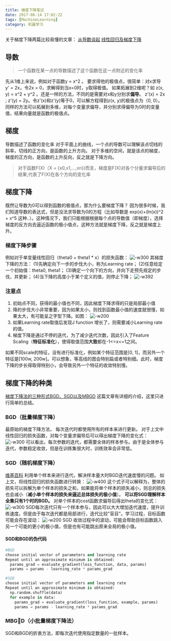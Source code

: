 ```yaml
---
title: 梯度下降笔记
date: 2017-06-14 17:02:22
tags: [MachineLearning]
category: 机器学习
---
```

关于梯度下降两篇比较易懂的文章：
[从导数谈起](http://www.cnblogs.com/jianxinzhou/p/3950518.html)
[线性回归及梯度下降](http://blog.csdn.net/xiazdong/article/details/7950084)
## 导数
>一个函数在某一点的导数描述了这个函数在这一点附近的变化率

先从1维上来说，例如对于函数y = x^2 。 要求得他的极值点，很简单：对x求导 y' = 2x，令2x = 0，求解得到当x=0时，y取得极值。
如果拓展到2维呢？如 z(x, y) = x^2 + y^2 。还是一样的方法，不同的是需要对x和y分别求**偏导**。
z'(x) = 2x ; z'(y) = 2y。令z'(x)和z'(y)等于0，可以解方程得到z(x, y)的极值点为（0, 0）。
同样的方法可以拓展到多维，对每个变量求偏导，并分别求得偏导为0时的变量值，结果向量就是函数的极值点。
## 梯度
导数描述了函数的变化率
对于平面上的曲线，一个点的导数可以理解该点切线的斜率，切线的正方向，是函数的上升方向。
对于多维的空间，就是该点的梯度，梯度的正方向，是函数的上升反向，反之就是下降方向。

>对于函数F(X)（X = {x0,x1,…,xn})而言，梯度是F(X)对各个分量求偏导后的结果,代表了F(X)在各个方向的变化率

## 梯度下降
既然让导数为0可以得到函数的极值点，那为什么要梯度下降？
因为很多时候，我们知道导数的表达式，但是没法求导数为0的方程（比如导数是 exp(x)+(ln(x))^2 + x^5 这种..）。这种情况下，我们只能根据根据每个点的导数值（即梯度），选择梯度的反方向去逼近函数的极小值点，这种方法就是梯度下降，反之就是梯度上升。

### 梯度下降步骤
例如对于单变量线性回归（theta0 + theta1 * x）的损失函数：
![-w300](http://7xrhmq.com1.z0.glb.clouddn.com/2017-06-14-14974242248427.jpg)
其梯度下降的方法：
(1)先确定向下一步的步伐大小，称为Learning rate；
(2)任意给定一个初始值：theta0, theta1；
(3)确定一个向下的方向，并向下走预先规定的步伐，并更新；
(4)当下降的高度小于某个定义的值，则停止下降；
![-w392](http://7xrhmq.com1.z0.glb.clouddn.com/2017-06-14-14974243096274.jpg)
### 注意点
1. 初始点不同，获得的最小值也不同，因此梯度下降求得的只是局部最小值
2. 降的步伐大小非常重要，因为如果太小，则找到函数最小值的速度就很慢，如果太大，有可能呈之字型下降。如图：
![-w200](http://7xrhmq.com1.z0.glb.clouddn.com/2017-06-14-14974245759806.jpg)
3. 如果Learning rate取值后发现J function 增长了，则需要减小Learning rate的值。
4. 梯度下降是通过不停的迭代，为了减少迭代次数，因此引入了Feature Scaling（**特征标准化**），使得取值范围**大致**都在-1<=x<=1之间。

如果不同scale的特征，没有进行标准化，例如某个特征范围是[0, 1]，而另外一个特征是[100w, 200w]。可以想象，等高线的图会特别扁或者特别细。此时，梯度下降的步长得取得特别小，会导致另外一个特征的收敛特别慢。

## 梯度下降的种类
[梯度下降法的三种形式BGD、SGD以及MBGD](http://www.cnblogs.com/maybe2030/p/5089753.html)
这篇文章有详细的介绍，这里只进行简单的总结。
### BGD（批量梯度下降）
最原始的梯度下降方法， 每次迭代时都使用所有的样本来进行更新。
对于上文中线性回归的损失函数，对每个变量求偏导后可以得出梯度下降的变化式：
![-w300](http://7xrhmq.com1.z0.glb.clouddn.com/2017-06-14-14974267407348.jpg)
可以看出，每次参数的迭代，都需要全体的样本参与。由于是全体参与迭代，参数稳定收敛，但是在训练集很大时，训练效率会非常低。
	
### SGD（随机梯度下降）
[维基百科](https://en.wikipedia.org/wiki/Stochastic_gradient_descent)
利用单个样本来进行迭代，解决样本量大时BGD迭代速度慢的问题。
如上文，将线性回归的损失函数进行转换：
![-w400](http://7xrhmq.com1.z0.glb.clouddn.com/2017-06-14-14974280777979.jpg)
这个式子可以解释为，整体的损失可以拆解为单个样本的损失之和，如果能将单个样本的损失减小，则总的损失也会减小（**减小单个样本的损失来逼近总体损失的极小值**）。
**可以将SGD理解样本全集只有1个时的BGD。**
对单个样本的cost函数求偏导后得出theta的变化式：
![-w300](http://7xrhmq.com1.z0.glb.clouddn.com/2017-06-14-14974284080883.jpg)
SGD每次迭代只有一个样本参与，因此可以大大增加迭代速度，提升训练速度。但是由于每次迭代都是局部进行，迭代比较"盲目"。学习过程，目标函数可能会存在波动：
![-w200](http://7xrhmq.com1.z0.glb.clouddn.com/2017-06-14-14974298909255.png)
SGD 收敛过程中的波动，可能会帮助目标函数跳入另一个可能的更小的极小值，但是也有可能跳出原来全局的极小值。
#### SGD和BGD的伪代码

```py
#BGD
choose initial vector of parameters and learning rate
Repeat until an approximate minimum is obtained:
  params_grad = evaluate_gradient(loss_function, data, params)
  params = params - learning_rate * params_grad

#SGD
choose initial vector of parameters and learning rate
Repeat until an approximate minimum is obtained:
  np.random.shuffle(data)
  for example in data:
    params_grad = evaluate_gradient(loss_function, example, params)
    params = params - learning_rate * params_grad
```
### MBGD（小批量梯度下降法）
SGD和BGD的折衷方法，即每次迭代使用指定数量的一批样本。



